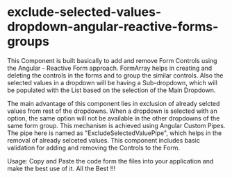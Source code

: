 # exclude-selected-values-dropdown-angular-reactive-forms-groups

This Component is built basically to add and remove Form Controls using the Angular - Reactive Form approach. FormArray helps in creating and deleting the controls in the forms and to group the similar controls. Also the selected values in a dropdown will be having a Sub-dropdown, which will be populated with the List based on the selection of the Main Dropdown.

The main advantage of this component lies in exclusion of already selcted values from rest of the dropdowns. When a dropdown is selected with an option, the same option will not be available in the other dropdowns of the same form group. This mechanism is achieved using Angular Custom Pipes. The pipe here is named as "ExcludeSelectedValuePipe", which helps in the removal of already selceted values. This component includes basic validation for adding and removing the Controls to the Form.

Usage:  Copy and Paste the code form the files into your application and make the best use of it. All the Best !!!
